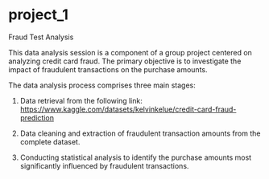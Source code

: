 # project_1
Fraud Test Analysis

This data analysis session is a component of a group project centered on analyzing credit card fraud. The primary objective is to investigate the impact of fraudulent transactions on the purchase amounts.

The data analysis process comprises three main stages:

1. Data retrieval from the following link: https://www.kaggle.com/datasets/kelvinkelue/credit-card-fraud-prediction

2. Data cleaning and extraction of fraudulent transaction amounts from the complete dataset.

3. Conducting statistical analysis to identify the purchase amounts most significantly influenced by fraudulent transactions.

